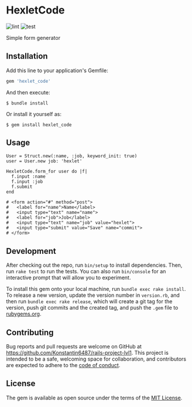 # HexletCode

![lint](https://github.com/Konstantin6487/rails-project-lvl1/actions/workflows/linter-check.yml/badge.svg) ![test](https://github.com/Konstantin6487/rails-project-lvl1/actions/workflows/testing-check.yml/badge.svg)


Simple form generator

## Installation

Add this line to your application's Gemfile:

```ruby
gem 'hexlet_code'
```

And then execute:

    $ bundle install

Or install it yourself as:

    $ gem install hexlet_code

## Usage

```
User = Struct.new(:name, :job, keyword_init: true)
user = User.new job: 'hexlet'

HexletCode.form_for user do |f|
  f.input :name
  f.input :job
  f.submit
end

# <form action="#" method="post">
#   <label for="name">Name</label>
#   <input type="text" name="name">
#   <label for="job">Job</label>
#   <input type="text" name="job" value="hexlet">
#   <input type="submit" value="Save" name="commit">
# </form>
```

## Development

After checking out the repo, run `bin/setup` to install dependencies. Then, run `rake test` to run the tests. You can also run `bin/console` for an interactive prompt that will allow you to experiment.

To install this gem onto your local machine, run `bundle exec rake install`. To release a new version, update the version number in `version.rb`, and then run `bundle exec rake release`, which will create a git tag for the version, push git commits and the created tag, and push the `.gem` file to [rubygems.org](https://rubygems.org).

## Contributing

Bug reports and pull requests are welcome on GitHub at https://github.com/Konstantin6487/rails-project-lvl1. This project is intended to be a safe, welcoming space for collaboration, and contributors are expected to adhere to the [code of conduct](https://github.com/Konstantin6487/rails-project-lvl1/blob/main/CODE_OF_CONDUCT.md).

## License

The gem is available as open source under the terms of the [MIT License](https://opensource.org/licenses/MIT).
